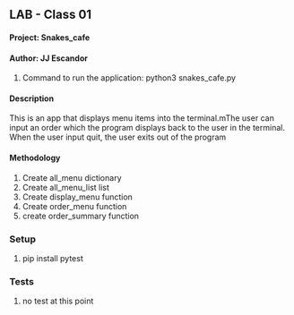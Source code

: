 
## LAB - Class 01

#### Project: Snakes_cafe
#### Author: JJ Escandor

1. Command to run the application: python3 snakes_cafe.py

#### Description

This is an app that displays menu items into the terminal.mThe user can input an order which the program displays back to the user in the terminal. When the user input quit, the user exits out of the program

#### Methodology

1. Create all_menu dictionary
1. Create all_menu_list list
1. Create display_menu function
1. Create order_menu function
1. create order_summary function
### Setup

1. pip install pytest

### Tests

1. no test at this point

